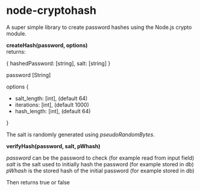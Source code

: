 node-cryptohash
===============

A super simple library to create password hashes using the Node.js crypto module.

**createHash(password, options)**  
returns:  
     
{ hashedPassword: [string], salt: [string] }

password [String]

options {

 - salt_length: [int], (default 64)
 - iterations: [int], (default 1000)
 - hash_length: [int], (default 64)

}

The salt is randomly generated using _pseudoRandomBytes_.

**verifyHash(password, salt, pWhash)**   
   
_password_ can be the password to check (for example read from input field)   
_salt_ is the salt used to initially hash the password (for example stored in db)   
_pWhash_  is the stored hash of the initial password (for example stored in db)

Then returns true or false